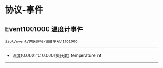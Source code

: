 # 协议-事件

## Event1001000 温度计事件

`$iot/event/网关序号/设备序号/1001000`

---

- 温度(0.0001℃ 0.0001摄氏度) temperature int

---
